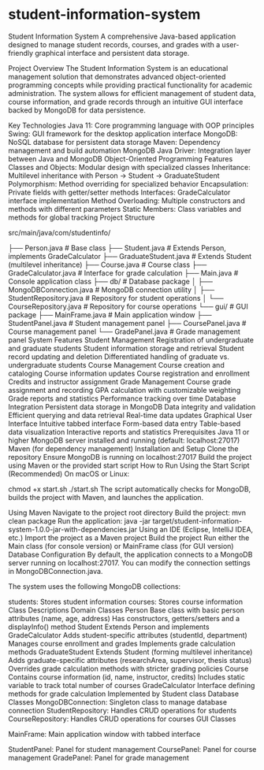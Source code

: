 # student-information-system
Student Information System
A comprehensive Java-based application designed to manage student records, courses, and grades with a user-friendly graphical interface and persistent data storage.

Project Overview
The Student Information System is an educational management solution that demonstrates advanced object-oriented programming concepts while providing practical functionality for academic administration. The system allows for efficient management of student data, course information, and grade records through an intuitive GUI interface backed by MongoDB for data persistence.

Key Technologies
Java 11: Core programming language with OOP principles
Swing: GUI framework for the desktop application interface
MongoDB: NoSQL database for persistent data storage
Maven: Dependency management and build automation
MongoDB Java Driver: Integration layer between Java and MongoDB
Object-Oriented Programming Features
Classes and Objects: Modular design with specialized classes
Inheritance: Multilevel inheritance with Person → Student → GraduateStudent
Polymorphism: Method overriding for specialized behavior
Encapsulation: Private fields with getter/setter methods
Interfaces: GradeCalculator interface implementation
Method Overloading: Multiple constructors and methods with different parameters
Static Members: Class variables and methods for global tracking
Project Structure

src/main/java/com/studentinfo/

├── Person.java               # Base class
├── Student.java              # Extends Person, implements GradeCalculator
├── GraduateStudent.java      # Extends Student (multilevel inheritance)
├── Course.java               # Course class
├── GradeCalculator.java      # Interface for grade calculation
├── Main.java                 # Console application class
├── db/                       # Database package
│   ├── MongoDBConnection.java # MongoDB connection utility
│   ├── StudentRepository.java # Repository for student operations
│   └── CourseRepository.java  # Repository for course operations
└── gui/                      # GUI package
    ├── MainFrame.java        # Main application window
    ├── StudentPanel.java     # Student management panel
    ├── CoursePanel.java      # Course management panel
    └── GradePanel.java       # Grade management panel
System Features
Student Management
Registration of undergraduate and graduate students
Student information storage and retrieval
Student record updating and deletion
Differentiated handling of graduate vs. undergraduate students
Course Management
Course creation and cataloging
Course information updates
Course registration and enrollment
Credits and instructor assignment
Grade Management
Course grade assignment and recording
GPA calculation with customizable weighting
Grade reports and statistics
Performance tracking over time
Database Integration
Persistent data storage in MongoDB
Data integrity and validation
Efficient querying and data retrieval
Real-time data updates
Graphical User Interface
Intuitive tabbed interface
Form-based data entry
Table-based data visualization
Interactive reports and statistics
Prerequisites
Java 11 or higher
MongoDB server installed and running (default: localhost:27017)
Maven (for dependency management)
Installation and Setup
Clone the repository
Ensure MongoDB is running on localhost:27017
Build the project using Maven or the provided start script
How to Run
Using the Start Script (Recommended)
On macOS or Linux:

chmod +x start.sh
./start.sh
The script automatically checks for MongoDB, builds the project with Maven, and launches the application.

Using Maven
Navigate to the project root directory
Build the project:
mvn clean package
Run the application:
java -jar target/student-information-system-1.0.0-jar-with-dependencies.jar
Using an IDE (Eclipse, IntelliJ IDEA, etc.)
Import the project as a Maven project
Build the project
Run either the Main class (for console version) or MainFrame class (for GUI version)
Database Configuration
By default, the application connects to a MongoDB server running on localhost:27017. You can modify the connection settings in MongoDBConnection.java.

The system uses the following MongoDB collections:

students: Stores student information
courses: Stores course information
Class Descriptions
Domain Classes
Person
Base class with basic person attributes (name, age, address)
Has constructors, getters/setters and a displayInfo() method
Student
Extends Person and implements GradeCalculator
Adds student-specific attributes (studentId, department)
Manages course enrollment and grades
Implements grade calculation methods
GraduateStudent
Extends Student (forming multilevel inheritance)
Adds graduate-specific attributes (researchArea, supervisor, thesis status)
Overrides grade calculation methods with stricter grading policies
Course
Contains course information (id, name, instructor, credits)
Includes static variable to track total number of courses
GradeCalculator
Interface defining methods for grade calculation
Implemented by Student class
Database Classes
MongoDBConnection: Singleton class to manage database connection
StudentRepository: Handles CRUD operations for students
CourseRepository: Handles CRUD operations for courses
GUI Classes

MainFrame: Main application window with tabbed interface

StudentPanel: Panel for student management
CoursePanel: Panel for course management
GradePanel: Panel for grade management
